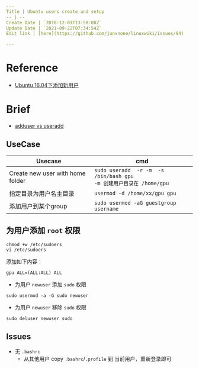 ```yaml
---
Title | Ubuntu users create and setup
-- | --
Create Date | `2018-12-01T13:58:08Z`
Update Date | `2021-09-22T07:34:54Z`
Edit link | [here](https://github.com/junxnone/linuxwiki/issues/94)

---
```

# Reference
- [Ubuntu 16.04下添加新用户](https://www.linuxidc.com/Linux/2017-04/142690.htm)

# Brief
- [adduser vs useradd](./adduser_vs_useradd)

## UseCase

Usecase | cmd
-- | --
Create new user with home folder | `sudo useradd  -r -m  -s /bin/bash gpu` <br>`-m 创建用户目录在 /home/gpu`
指定目录为用户名主目录 | `usermod -d /home/xx/gpu gpu`
添加用户到某个group | `sudo usermod -aG guestgroup username`


## 为用户添加 `root` 权限

```
chmod +w /etc/sudoers 
vi /etc/sudoers 
```
添加如下内容：
```
gpu ALL=(ALL:ALL) ALL
```

- 为用户 `newuser` 添加 `sudo` 权限

```
sudo usermod -a -G sudo newuser
```
- 为用户 `newuser` 移除 `sudo` 权限
```
sudo deluser newuser sudo
```

## Issues 

- 无 `.bashrc`
  - 从其他用户 copy `.bashrc`/`.profile` 到 当前用户，重新登录即可
